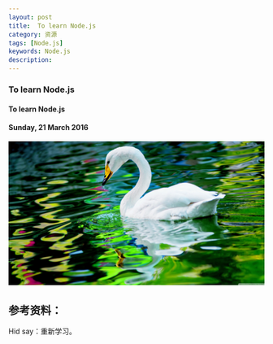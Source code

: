 ```yaml
---
layout: post
title:  To learn Node.js
category: 资源
tags: [Node.js]
keywords: Node.js
description:
---
```


###  To learn Node.js

#### To learn Node.js

#### Sunday, 21 March 2016

![landscape](/../../assets/img/resource/2016/2016_03_06.jpg)


## 参考资料：


Hid say：重新学习。
